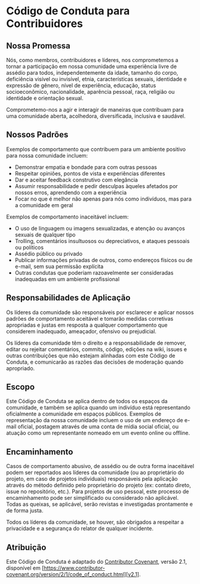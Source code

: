 # Código de Conduta para Contribuidores

## Nossa Promessa

Nós, como membros, contribuidores e líderes, nos comprometemos a tornar a participação em nossa comunidade uma experiência livre de assédio para todos, independentemente da idade, tamanho do corpo, deficiência visível ou invisível, etnia, características sexuais, identidade e expressão de gênero, nível de experiência, educação, status socioeconômico, nacionalidade, aparência pessoal, raça, religião ou identidade e orientação sexual.

Comprometemo-nos a agir e interagir de maneiras que contribuam para uma comunidade aberta, acolhedora, diversificada, inclusiva e saudável.

## Nossos Padrões

Exemplos de comportamento que contribuem para um ambiente positivo para nossa comunidade incluem:

*   Demonstrar empatia e bondade para com outras pessoas
*   Respeitar opiniões, pontos de vista e experiências diferentes
*   Dar e aceitar feedback construtivo com elegância
*   Assumir responsabilidade e pedir desculpas àqueles afetados por nossos erros, aprendendo com a experiência
*   Focar no que é melhor não apenas para nós como indivíduos, mas para a comunidade em geral

Exemplos de comportamento inaceitável incluem:

*   O uso de linguagem ou imagens sexualizadas, e atenção ou avanços sexuais de qualquer tipo
*   Trolling, comentários insultuosos ou depreciativos, e ataques pessoais ou políticos
*   Assédio público ou privado
*   Publicar informações privadas de outros, como endereços físicos ou de e-mail, sem sua permissão explícita
*   Outras condutas que poderiam razoavelmente ser consideradas inadequadas em um ambiente profissional

## Responsabilidades de Aplicação

Os líderes da comunidade são responsáveis por esclarecer e aplicar nossos padrões de comportamento aceitável e tomarão medidas corretivas apropriadas e justas em resposta a qualquer comportamento que considerem inadequado, ameaçador, ofensivo ou prejudicial.

Os líderes da comunidade têm o direito e a responsabilidade de remover, editar ou rejeitar comentários, commits, código, edições na wiki, issues e outras contribuições que não estejam alinhadas com este Código de Conduta, e comunicarão as razões das decisões de moderação quando apropriado.

## Escopo

Este Código de Conduta se aplica dentro de todos os espaços da comunidade, e também se aplica quando um indivíduo está representando oficialmente a comunidade em espaços públicos. Exemplos de representação da nossa comunidade incluem o uso de um endereço de e-mail oficial, postagem através de uma conta de mídia social oficial, ou atuação como um representante nomeado em um evento online ou offline.

## Encaminhamento

Casos de comportamento abusivo, de assédio ou de outra forma inaceitável podem ser reportados aos líderes da comunidade (ou ao proprietário do projeto, em caso de projetos individuais) responsáveis pela aplicação através do método definido pelo proprietário do projeto (ex: contato direto, issue no repositório, etc.). Para projetos de uso pessoal, este processo de encaminhamento pode ser simplificado ou considerado não aplicável. Todas as queixas, se aplicável, serão revistas e investigadas prontamente e de forma justa.

Todos os líderes da comunidade, se houver, são obrigados a respeitar a privacidade e a segurança do relator de qualquer incidente.

## Atribuição

Este Código de Conduta é adaptado do [Contributor Covenant][homepage], versão 2.1, disponível em [https://www.contributor-covenant.org/version/2/1/code_of_conduct.html][v2.1].

[homepage]: https://www.contributor-covenant.org
[v2.1]: https://www.contributor-covenant.org/version/2/1/code_of_conduct.html
